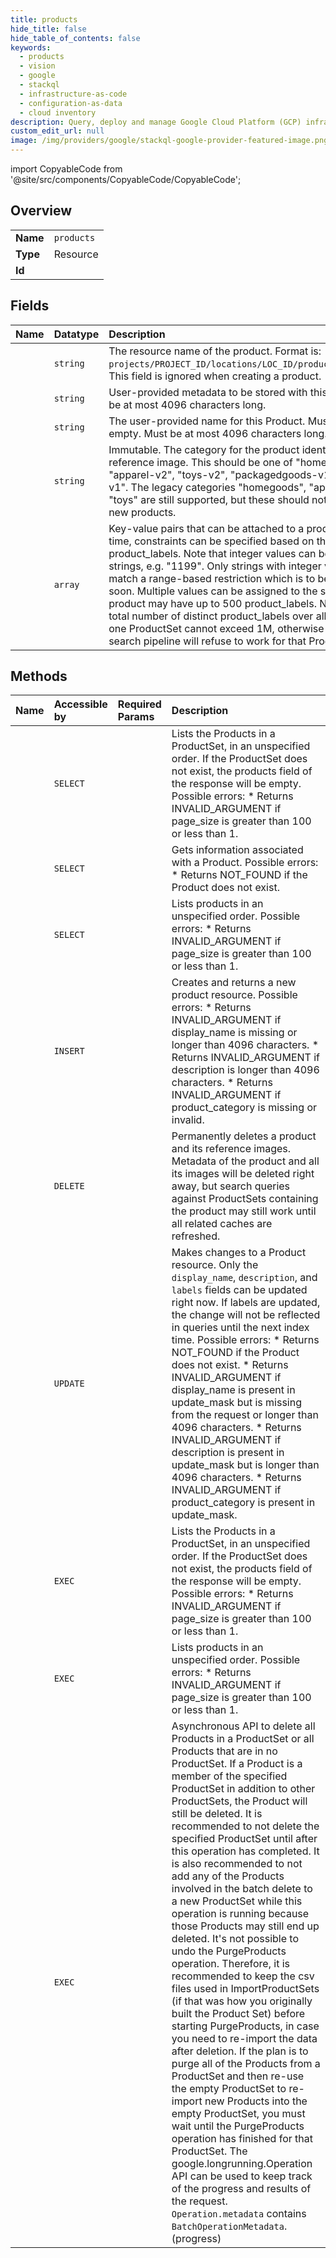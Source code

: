 ```yaml
---
title: products
hide_title: false
hide_table_of_contents: false
keywords:
  - products
  - vision
  - google    
  - stackql
  - infrastructure-as-code
  - configuration-as-data
  - cloud inventory
description: Query, deploy and manage Google Cloud Platform (GCP) infrastructure and resources using SQL
custom_edit_url: null
image: /img/providers/google/stackql-google-provider-featured-image.png
---
```


import CopyableCode from '@site/src/components/CopyableCode/CopyableCode';




## Overview
<table><tbody>
<tr><td><b>Name</b></td><td><code>products</code></td></tr>
<tr><td><b>Type</b></td><td>Resource</td></tr>
<tr><td><b>Id</b></td><td><CopyableCode code="google.vision.products" /></td></tr>
</tbody></table>

## Fields
| Name | Datatype | Description |
|:-----|:---------|:------------|
| <CopyableCode code="name" /> | `string` | The resource name of the product. Format is: `projects/PROJECT_ID/locations/LOC_ID/products/PRODUCT_ID`. This field is ignored when creating a product. |
| <CopyableCode code="description" /> | `string` | User-provided metadata to be stored with this product. Must be at most 4096 characters long. |
| <CopyableCode code="displayName" /> | `string` | The user-provided name for this Product. Must not be empty. Must be at most 4096 characters long. |
| <CopyableCode code="productCategory" /> | `string` | Immutable. The category for the product identified by the reference image. This should be one of "homegoods-v2", "apparel-v2", "toys-v2", "packagedgoods-v1" or "general-v1". The legacy categories "homegoods", "apparel", and "toys" are still supported, but these should not be used for new products. |
| <CopyableCode code="productLabels" /> | `array` | Key-value pairs that can be attached to a product. At query time, constraints can be specified based on the product_labels. Note that integer values can be provided as strings, e.g. "1199". Only strings with integer values can match a range-based restriction which is to be supported soon. Multiple values can be assigned to the same key. One product may have up to 500 product_labels. Notice that the total number of distinct product_labels over all products in one ProductSet cannot exceed 1M, otherwise the product search pipeline will refuse to work for that ProductSet. |
## Methods
| Name | Accessible by | Required Params | Description |
|:-----|:--------------|:----------------|:------------|
| <CopyableCode code="projects_locations_product_sets_products_list" /> | `SELECT` | <CopyableCode code="locationsId, productSetsId, projectsId" /> | Lists the Products in a ProductSet, in an unspecified order. If the ProductSet does not exist, the products field of the response will be empty. Possible errors: * Returns INVALID_ARGUMENT if page_size is greater than 100 or less than 1. |
| <CopyableCode code="projects_locations_products_get" /> | `SELECT` | <CopyableCode code="locationsId, productsId, projectsId" /> | Gets information associated with a Product. Possible errors: * Returns NOT_FOUND if the Product does not exist. |
| <CopyableCode code="projects_locations_products_list" /> | `SELECT` | <CopyableCode code="locationsId, projectsId" /> | Lists products in an unspecified order. Possible errors: * Returns INVALID_ARGUMENT if page_size is greater than 100 or less than 1. |
| <CopyableCode code="projects_locations_products_create" /> | `INSERT` | <CopyableCode code="locationsId, projectsId" /> | Creates and returns a new product resource. Possible errors: * Returns INVALID_ARGUMENT if display_name is missing or longer than 4096 characters. * Returns INVALID_ARGUMENT if description is longer than 4096 characters. * Returns INVALID_ARGUMENT if product_category is missing or invalid. |
| <CopyableCode code="projects_locations_products_delete" /> | `DELETE` | <CopyableCode code="locationsId, productsId, projectsId" /> | Permanently deletes a product and its reference images. Metadata of the product and all its images will be deleted right away, but search queries against ProductSets containing the product may still work until all related caches are refreshed. |
| <CopyableCode code="projects_locations_products_patch" /> | `UPDATE` | <CopyableCode code="locationsId, productsId, projectsId" /> | Makes changes to a Product resource. Only the `display_name`, `description`, and `labels` fields can be updated right now. If labels are updated, the change will not be reflected in queries until the next index time. Possible errors: * Returns NOT_FOUND if the Product does not exist. * Returns INVALID_ARGUMENT if display_name is present in update_mask but is missing from the request or longer than 4096 characters. * Returns INVALID_ARGUMENT if description is present in update_mask but is longer than 4096 characters. * Returns INVALID_ARGUMENT if product_category is present in update_mask. |
| <CopyableCode code="_projects_locations_product_sets_products_list" /> | `EXEC` | <CopyableCode code="locationsId, productSetsId, projectsId" /> | Lists the Products in a ProductSet, in an unspecified order. If the ProductSet does not exist, the products field of the response will be empty. Possible errors: * Returns INVALID_ARGUMENT if page_size is greater than 100 or less than 1. |
| <CopyableCode code="_projects_locations_products_list" /> | `EXEC` | <CopyableCode code="locationsId, projectsId" /> | Lists products in an unspecified order. Possible errors: * Returns INVALID_ARGUMENT if page_size is greater than 100 or less than 1. |
| <CopyableCode code="projects_locations_products_purge" /> | `EXEC` | <CopyableCode code="locationsId, projectsId" /> | Asynchronous API to delete all Products in a ProductSet or all Products that are in no ProductSet. If a Product is a member of the specified ProductSet in addition to other ProductSets, the Product will still be deleted. It is recommended to not delete the specified ProductSet until after this operation has completed. It is also recommended to not add any of the Products involved in the batch delete to a new ProductSet while this operation is running because those Products may still end up deleted. It's not possible to undo the PurgeProducts operation. Therefore, it is recommended to keep the csv files used in ImportProductSets (if that was how you originally built the Product Set) before starting PurgeProducts, in case you need to re-import the data after deletion. If the plan is to purge all of the Products from a ProductSet and then re-use the empty ProductSet to re-import new Products into the empty ProductSet, you must wait until the PurgeProducts operation has finished for that ProductSet. The google.longrunning.Operation API can be used to keep track of the progress and results of the request. `Operation.metadata` contains `BatchOperationMetadata`. (progress) |
